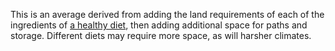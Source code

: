 This is an average derived from adding the land requirements of each of the
ingredients of [a healthy diet](/basics#ingredients), then adding additional
space for paths and storage. Different diets may require more space, as will
harsher climates.
